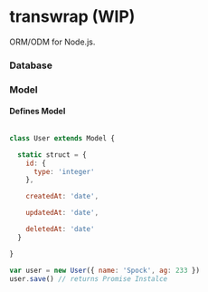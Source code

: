 # transwrap (WIP)

ORM/ODM for Node.js.


### Database

### Model

#### Defines Model

```js

class User extends Model {

  static struct = {
    id: {
      type: 'integer'
    },

    createdAt: 'date',

    updatedAt: 'date',

    deletedAt: 'date'
  }

}

var user = new User({ name: 'Spock', ag: 233 })
user.save() // returns Promise Instalce
```
